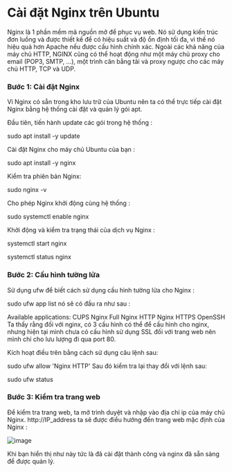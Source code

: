 # Cài đặt Nginx trên Ubuntu
Nginx là 1 phần mềm mã nguồn mở để phục vụ web. Nó sử dụng kiến trúc đơn luồng và được thiết kế để có hiệu suất và độ ổn định tối đa, vì thế nó hiệu quả hơn Apache nếu được cấu hình chính xác. Ngoài các khả năng của máy chủ HTTP, NGINX cũng có thể hoạt động như một máy chủ proxy cho email (POP3, SMTP, …), một trình cân bằng tải và proxy ngược cho các máy chủ HTTP, TCP và UDP.
### Bước 1: Cài đặt Nginx
Vì Nginx có sẵn trong kho lưu trữ của Ubuntu nên ta có thể trực tiếp cài đặt Nginx bằng hệ thống cài đặt và quản lý gói apt.

Đầu tiên, tiến hành update các gói trong hệ thống :

sudo apt install -y update

Cài đặt Nginx cho máy chủ Ubuntu của bạn :

sudo apt install -y nginx

Kiểm tra phiên bản Nginx:

sudo nginx -v

Cho phép Nginx khởi động cùng hệ thống :

sudo systemctl enable nginx

Khởi động và kiểm tra trạng thái của dịch vụ Nginx :

systemctl start nginx 

systemctl status nginx

### Bước 2: Cấu hình tường lửa
Sử dụng ufw để biết cách sử dụng cấu hình tường lửa cho Nginx :

sudo ufw app list 
nó sẽ có đầu ra như sau :

Available applications:
  CUPS
  Nginx Full
  Nginx HTTP
  Nginx HTTPS
  OpenSSH
Ta thấy rằng đối với nginx, có 3 cấu hình có thể để cấu hình cho nginx, nhưng hiện tại mình chưa có cấu hình sử dụng SSL đối với trang web nên mình chỉ cho lưu lượng đi qua port 80.

Kích hoạt điều trên bằng cách sử dụng câu lệnh sau:

sudo ufw allow 'Nginx HTTP'
Sau đó kiểm tra lại thay đổi với lệnh sau:

sudo ufw status

### Bước 3: Kiểm tra trang web
Để kiểm tra trang web, ta mở trình duyệt và nhập vào địa chỉ ip của máy chủ Nginx.
http://IP_address 
ta sẽ được điều hướng đến trang web mặc định của Nginx :

![image](https://user-images.githubusercontent.com/101684058/159602834-e49f203b-b6b8-4f92-9cba-931b431ade45.png)


Khi bạn hiển thị như này tức là đã cài đặt thành công và nginx đã sẵn sàng để được quản lý.
